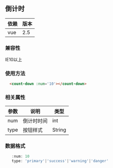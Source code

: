 ## 倒计时

| 依赖 | 版本 |
|------|------|
| vue  | 2.5  |


### 兼容性
IE10以上

### 使用方法
```html
  <count-down :num='10'></count-down>
```

### 相关属性

| 参数 | 说明       | 类型   |
|------|------------|--------|
| num  | 倒计时时间 | int    |
| type | 按钮样式   | String |

### 数据格式
```javascript
   :num: 10
   type: 'primary'|'success'|'warning'|'danger'
```